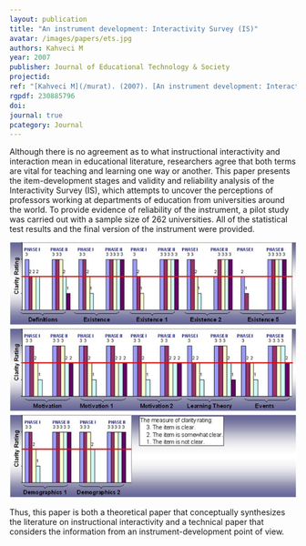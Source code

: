 ```yaml
---
layout: publication
title: "An instrument development: Interactivity Survey (IS)"
avatar: /images/papers/ets.jpg
authors: Kahveci M
year: 2007
publisher: Journal of Educational Technology & Society
projectid:
ref: "[Kahveci M](/murat). (2007). [An instrument development: Interactivity Survey (IS)](qgb). _Journal of Educational Technology & Society, 10_(3), 163-174."
rgpdf: 230885796
doi:
journal: true
pcategory: Journal
---
```

Although there is no agreement as to what instructional interactivity and interaction mean in educational literature, researchers agree that both terms are vital for teaching and learning one way or another. This paper presents the item-development stages and validity and reliability analysis of the Interactivity Survey (IS), which attempts to uncover the perceptions of professors working at departments of education from universities around the world. To provide evidence of reliability of the instrument, a pilot study was carried out with a sample size of 262 universities. All of the statistical test results and the final version of the instrument were provided.

![](/images/papers/2007-03-01-interactivity-survey.png)

Thus, this paper is both a theoretical paper that conceptually synthesizes the literature on instructional interactivity and a technical paper that considers the information from an instrument-development point of view.
